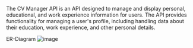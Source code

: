 The CV Manager API is an API designed to manage and display personal, educational, and work experience information for users. The API provides functionality for managing a user's profile, including handling data about their education, work experience, and other personal details.

ER-Diagram
![image](https://github.com/user-attachments/assets/a6012a59-9795-48f0-b10c-ceb60038ad91)
